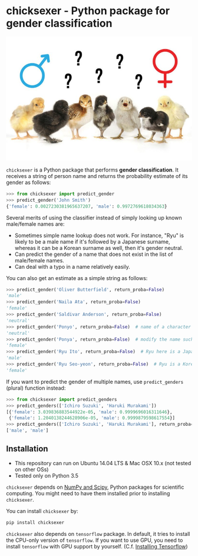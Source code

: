 chicksexer - Python package for gender classification
=================================================================

![Chicksexer](images/chicksexer.jpg?raw=true "Title")

`chicksexer` is a Python package that performs **gender classification**. It receives a string of person name and returns the probability estimate of its gender as follows:

```python
>>> from chicksexer import predict_gender
>>> predict_gender('John Smith')
{'female': 0.0027230381965637207, 'male': 0.9972769618034363}
```

Several merits of using the classifier instead of simply looking up known male/female names are:

* Sometimes simple name lookup does not work. For instance, "Ryu" is likely to be a male name if it's followed by a Japanese surname, whereas it can be a Korean surname as well, then it's gender neutral.
* Can predict the gender of a name that does not exist in the list of male/female names.
* Can deal with a typo in a name relatively easily.

You can also get an estimate as a simple string as follows:

```python
>>> predict_gender('Oliver Butterfield', return_proba=False)
'male'
>>> predict_gender('Naila Ata', return_proba=False)
'female'
>>> predict_gender('Saldivar Anderson', return_proba=False)
'neutral'
>>> predict_gender('Ponyo', return_proba=False)  # name of a character from the film
'neutral'
>>> predict_gender('Ponya', return_proba=False)  # modify the name such that it sounds like a female name
'female'
>>> predict_gender('Ryu Ito', return_proba=False)  # Ryu here is a Japanese first name
'male'
>>> predict_gender('Ryu Seo-yeon', return_proba=False)  # Ryu is a Korean surname, Seo-yeon is a popular first name for girls
'female'
```

If you want to predict the gender of multiple names, use `predict_genders` (plural) function instead:

```python
>>> from chicksexer import predict_genders
>>> predict_genders(['Ichiro Suzuki', 'Haruki Murakami'])
[{'female': 3.039836883544922e-05, 'male': 0.9999696016311646},
 {'female': 1.2040138244628906e-05, 'male': 0.9999879598617554}]
>>> predict_genders(['Ichiro Suzuki', 'Haruki Murakami'], return_proba=False)
['male', 'male']
```

Installation
------------
- This repository can run on Ubuntu 14.04 LTS & Mac OSX 10.x (not tested on other OSs)
- Tested only on Python 3.5

`chicksexer` depends on [NumPy and Scipy](https://www.scipy.org/install.html), Python packages for scientific computing. You might need to have them installed prior to installing `chicksexer`.

You can install `chicksexer` by:

```bash
pip install chicksexer
```

`chicksexer` also depends on `tensorflow` package. In default, it tries to install the CPU-only version of `tensorflow`. If you want to use GPU, you need to install `tensorflow` with GPU support by yourself. (C.f. [Installing Tensorflow](https://www.tensorflow.org/install/))
